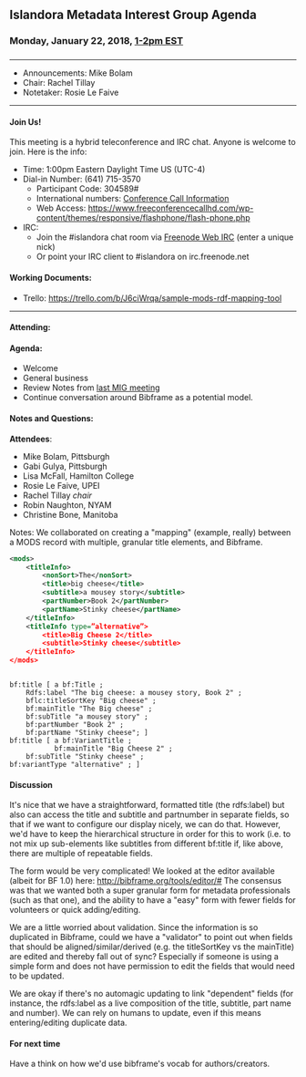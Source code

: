 ## Islandora Metadata Interest Group Agenda
### Monday, January 22, 2018, [1-2pm EST](http://www.thetimezoneconverter.com/?t=1%20pm&tz=Toronto&)
### 
---
* Announcements: Mike Bolam
* Chair: Rachel Tillay
* Notetaker: Rosie Le Faive 
---

#### Join Us!
This meeting is a hybrid teleconference and IRC chat. Anyone is welcome to join. Here is the info:
* Time: 1:00pm Eastern Daylight Time US (UTC-4)
* Dial-in Number: (641) 715-3570
  * Participant Code: 304589#
  * International numbers: [Conference Call Information](https://github.com/Islandora-CLAW/CLAW/wiki/Conference-Call-Information)
  * Web Access: https://www.freeconferencecallhd.com/wp-content/themes/responsive/flashphone/flash-phone.php
* IRC:
  * Join the #islandora chat room via [Freenode Web IRC](http://webchat.freenode.net/) (enter a unique nick)
  * Or point your IRC client to #islandora on irc.freenode.net
  
#### Working Documents:
* Trello: https://trello.com/b/J6ciWrqa/sample-mods-rdf-mapping-tool
---

#### Attending:

#### Agenda:
* Welcome
* General business
* Review Notes from [last MIG meeting](https://github.com/islandora-interest-groups/Islandora-Metadata-Interest-Group/blob/master/Meetings/2018_01_08.md)
* Continue conversation around Bibframe as a potential model. 

#### Notes and Questions:
**Attendees**:
* Mike Bolam, Pittsburgh
* Gabi Gulya, Pittsburgh
* Lisa McFall, Hamilton College
* Rosie Le Faive, UPEI
* Rachel Tillay *chair*
* Robin Naughton, NYAM
* Christine Bone, Manitoba

Notes: We collaborated on creating a "mapping" (example, really) between a MODS record with multiple, granular title elements, and Bibframe.

```xml
<mods>
    <titleInfo>
        <nonSort>The</nonSort>
        <title>big cheese</title>
        <subtitle>a mousey story</subtitle>
        <partNumber>Book 2</partNumber>
        <partName>Stinky cheese</partName>
    </titleInfo>
    <titleInfo type=”alternative”>
        <title>Big Cheese 2</title>
        <subtitle>Stinky cheese</subtitle>
    </titleInfo>
</mods>

```

```turtle

bf:title [ a bf:Title ; 
	Rdfs:label "The big cheese: a mousey story, Book 2" ;
	bflc:titleSortKey "Big cheese" ;
	bf:mainTitle "The Big cheese" ;
	bf:subTitle "a mousey story" ;
	bf:partNumber "Book 2" ;
	bf:partName "Stinky cheese"; ]
bf:title [ a bf:VariantTitle ;
           bf:mainTitle "Big Cheese 2" ;
	bf:subTitle "Stinky cheese" ;
bf:variantType "alternative" ; ]

```
#### Discussion

It's nice that we have a straightforward, formatted title (the rdfs:label) but also can access the title and subtitle and partnumber in separate fields, so that if we want to configure our display nicely, we can do that. However, we'd have to keep the hierarchical structure in order for this to work (i.e. to not mix up sub-elements like subtitles from different bf:title if, like above, there are multiple of repeatable fields.

The form would be very complicated! We looked at the editor available (albeit for BF 1.0) here:  http://bibframe.org/tools/editor/# The consensus was that we wanted both a super granular form for metadata professionals (such as that one), and the ability to have a "easy" form with fewer fields for volunteers or quick adding/editing.

We are a little worried about validation. Since the information is so duplicated in Bibframe, could we have a "validator" to point out when fields that should be aligned/similar/derived (e.g. the titleSortKey vs the mainTitle) are edited and thereby fall out of sync? Especially if someone is using a simple form and does not have permission to edit the fields that would need to be updated.

We are okay if there's no automagic updating to link "dependent" fields (for instance, the rdfs:label as a live composition of the title, subtitle, part name and number). We can rely on humans to update, even if this means entering/editing duplicate data.

#### For next time

Have a think on how we'd use bibframe's vocab for authors/creators. 
